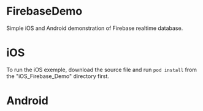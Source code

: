 # FirebaseDemo
Simple iOS and Android demonstration of Firebase realtime database.

# iOS

To run the iOS exemple, download the source file and run `pod install` from the "iOS_Firebase_Demo" directory first. 

# Android 
